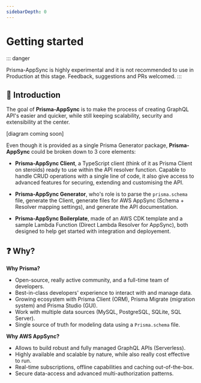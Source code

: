 ```yaml
---
sidebarDepth: 0
---
```


# Getting started

::: danger

Prisma-AppSync is highly experimental and it is not recommended to use in Production at this stage. Feedback, suggestions and PRs welcomed.
:::

## 🧐 Introduction

The goal of **Prisma-AppSync** is to make the process of creating GraphQL API's easier and quicker, while still keeping scalability, security and extensibility at the center.

[diagram coming soon]

Even though it is provided as a single Prisma Generator package, **Prisma-AppSync** could be broken down to 3 core elements:

- **Prisma-AppSync Client**, a TypeScript client (think of it as Prisma Client on steroids) ready to use within the API resolver function. Capable to handle CRUD operations with a single line of code, it also give access to advanced features for securing, extending and customising the API.

- **Prisma-AppSync Generator**, who's role is to parse the `prisma.schema` file, generate the Client, generate files for AWS AppSync (Schema + Resolver mapping settings), and generate the API documentation.

- **Prisma-AppSync Boilerplate**, made of an AWS CDK template and a sample Lambda Function (Direct Lambda Resolver for AppSync), both designed to help get started with integration and deployement.

## ❓ Why?

**Why Prisma?**

- Open-source, really active community, and a full-time team of developers.
- Best-in-class developers' experience to interact with and manage data.
- Growing ecosystem with Prisma Client (ORM), Prisma Migrate (migration system) and Prisma Studio (GUI).
- Work with multiple data sources (MySQL, PostgreSQL, SQLite, SQL Server).
- Single source of truth for modeling data using a `Prisma.schema` file.

**Why AWS AppSync?**

- Allows to build robust and fully managed GraphQL APIs (Serverless).
- Highly available and scalable by nature, while also really cost effective to run.
- Real-time subscriptions, offline capabilities and caching out-of-the-box.
- Secure data-access and advanced multi-authorization patterns.